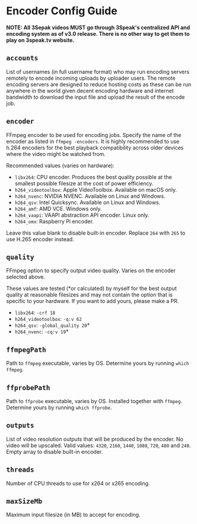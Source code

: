 # Encoder Config Guide

**NOTE: All 3Sepak videos MUST go through 3Speak's centralized API and encoding system as of v3.0 release. There is no other way to get them to play on 3speak.tv website.**

## `accounts`

List of usernames (in full username format) who may run encoding servers remotely to encode incoming uploads by uploader users. The remote encoding servers are designed to reduce hosting costs as these can be run anywhere in the world given decent encoding hardware and internet bandwidth to download the input file and upload the result of the encode job.

## `encoder`

FFmpeg encoder to be used for encoding jobs. Specify the name of the encoder as listed in `ffmpeg -encoders`. It is highly recommended to use h.264 encoders for the best playback compatibility across older devices where the video might be watched from.

Recommended values (varies on hardware):
* `libx264`: CPU encoder. Produces the best quality possible at the smallest possible filesize at the cost of power efficiency.
* `h264_videotoolbox`: Apple VideoToolbox. Available on macOS only.
* `h264_nvenc`: NVIDIA NVENC. Available on Linux and Windows.
* `h264_qsv`: Intel Quicksync. Available on Linux and Windows.
* `h264_amf`: AMD VCE. Windows only.
* `h264_vaapi`: VAAPI abstraction API encoder. Linux only.
* `h264_omx`: Raspberry Pi encoder.

Leave this value blank to disable built-in encoder. Replace `264` with `265` to use H.265 encoder instead.

## `quality`

FFmpeg option to specify output video quality. Varies on the encoder selected above.

These values are tested (*or calculated) by myself for the best output quality at reasonable filesizes and may not contain the option that is specific to your hardware. If you want to add yours, please make a PR.

* `libx264`: `-crf 18`
* `h264_videotoolbox`: `-q:v 62`
* `h264_qsv`: `-global_quality 20`*
* `h264_nvenc`: `-cq:v 19`*

## `ffmpegPath`

Path to `ffmpeg` executable, varies by OS. Determine yours by running `which ffmpeg`.

## `ffprobePath`

Path to `ffprobe` executable, varies by OS. Installed together with `ffmpeg`. Determine yours by running `which ffprobe`.

## `outputs`

List of video resolution outputs that will be produced by the encoder. No video will be upscaled. Valid values: `4320`, `2160`, `1440`, `1080`, `720`, `480` and `240`. Empty array to disable built-in encoder.

## `threads`

Number of CPU threads to use for x264 or x265 encoding.

## `maxSizeMb`

Maximum input filesize (in MB) to accept for encoding.
